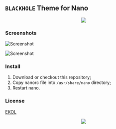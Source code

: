 ## `BLACKHOLE` Theme for Nano

<p align="center"><a href="#readme"><img src="https://gh.kaos.st/blackhole.jpg"/></a></p>

### Screenshots

![Screenshot](https://gh.kaos.st/blackhole-nano-1.png)

![Screenshot](https://gh.kaos.st/blackhole-nano-2.png)

### Install

1. Download or checkout this repository;
2. Copy nanorc file into `/usr/share/nano` directory;
3. Restart nano.

### License

[EKOL](https://essentialkaos.com/ekol)

<p align="center"><a href="https://essentialkaos.com"><img src="https://gh.kaos.st/ekgh.svg"/></a></p>
